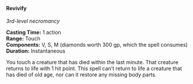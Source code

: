 #### Revivify
<!-- markdownlint-disable link-image-reference-definitions -->
[_metadata_:spell_name]:- "Revivify"
[_metadata_:spell_level]:- "3"
[_metadata_:spell_school]:- "necromancy"
[_metadata_:ritual]:- "false"
[_metadata_:casting_time_amount]:- "1"
[_metadata_:casting_time_unit]:- "action"
[_metadata_:range]:- "Touch"
[_metadata_:target]:- "one creature that has died within the last minute"
[_metadata_:components_verbal]:- "true"
[_metadata_:components_somatic]:- "true"
[_metadata_:components_material]:- "true"
[_metadata_:components_material_description]:- "diamonds worth 300 gp, which the spell consumes"
[_metadata_:components_material_cost]:- "300 gp"
[_metadata_:duration]:- "Instantaneous"
[_metadata_:concentration]:- "false"
[_metadata_:compared_to_wotc_srd_5.1]:- "mechanics_same_wording_same"
[_metadata_:compared_to_a5e_srd]:- "mechanics_different_wording_different"
<!-- markdownlint-disable-next-line no-emphasis-as-heading -->
_3rd-level necromancy_

**Casting Time:** 1 action \
**Range:** Touch \
**Components:** V, S, M (diamonds worth 300 gp, which the spell consumes) \
**Duration:** Instantaneous

You touch a creature that has died within the last minute.
That creature returns to life with 1 hit point.
This spell can’t return to life a creature that has died of old age, nor can it restore any missing body parts.
